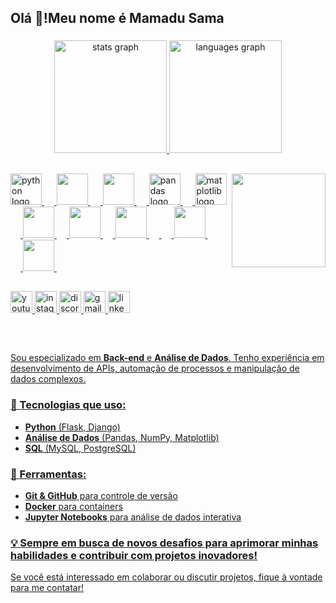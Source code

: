 <h2 align="left">Olá 👋!Meu nome é Mamadu Sama</h2>

###

<div align="center">
  <a href="https://github.com/mamadusama/mamadusama">
  <img src="https://github-readme-stats.vercel.app/api?username=mamadusama&hide_title=false&hide_rank=false&show_icons=true&include_all_commits=true&count_private=true&disable_animations=false&theme=dracula&locale=en&hide_border=false" height="180em" alt="stats graph"  />
  <img src="https://github-readme-stats.vercel.app/api/top-langs?username=mamadusama&locale=en&hide_title=false&layout=compact&card_width=320&langs_count=5&theme=dracula&hide_border=false" height="180em" alt="languages graph"  />
</div>


<img align="right" height="150" src="https://i.imgflip.com/65efzo.gif"  />

##

<div align="left">
  <img src="https://cdn.jsdelivr.net/gh/devicons/devicon/icons/python/python-original.svg" height="50" alt="python logo"  />
  <img width="16" />
 <img src="https://devicon-website.vercel.app/api/django/plain.svg?color=%230042C1"  height="50"></img>
  <img width="16" />
  <img src="https://devicon-website.vercel.app/api/flask/original.svg?color=%23FFFFFF"  height="50"></img>
  <img width="16" />
  <img src="https://cdn.jsdelivr.net/gh/devicons/devicon/icons/pandas/pandas-original.svg" height="50" alt="pandas logo"  />
  <img width="16" />
  <img src="https://cdn.jsdelivr.net/gh/devicons/devicon/icons/matplotlib/matplotlib-original.svg" height="50" alt="matplotlib logo"  />
   <img width="16" />
  <img src="https://devicon-website.vercel.app/api/numpy/original.svg" height="50"></img>
    <img width="16" />
  <img src="https://devicon-website.vercel.app/api/sqlite/original.svg"  height="50"></img>
  <img width="16" />
  <img src="https://devicon-website.vercel.app/api/postgresql/original-wordmark.svg" height="50"></img>
  <img width="16" />
  <img width="16" />
  <img src="https://devicon-website.vercel.app/api/firebase/plain.svg" height="50"></img>
  <img width="16" />
  <img width="16" />
  <img src="https://devicon-website.vercel.app/api/git/original.svg"  height="50"></img>
  <img width="16" />
  
</div>

##

<div align="left">
  <img src="https://img.shields.io/static/v1?message=Youtube&logo=youtube&label=&color=FF0000&logoColor=white&labelColor=&style=for-the-badge" height="35" alt="youtube logo"  />
  <img src="https://img.shields.io/static/v1?message=Instagram&logo=instagram&label=&color=E4405F&logoColor=white&labelColor=&style=for-the-badge" height="35" alt="instagram logo"  />

  <img src="https://img.shields.io/static/v1?message=Discord&logo=discord&label=&color=7289DA&logoColor=white&labelColor=&style=for-the-badge" height="35" alt="discord logo"  />
  <img src="https://img.shields.io/static/v1?message=Gmail&logo=gmail&label=&color=D14836&logoColor=white&labelColor=&style=for-the-badge" height="35" alt="gmail logo"  />
  <img src="https://img.shields.io/static/v1?message=LinkedIn&logo=linkedin&label=&color=0077B5&logoColor=white&labelColor=&style=for-the-badge" height="35" alt="linkedin logo"  />
</div>


##


<br clear="both">




Sou especializado em **Back-end** e **Análise de Dados**. Tenho experiência em desenvolvimento de APIs, automação de processos e manipulação de dados complexos.

### 🚀 Tecnologias que uso:
- **Python** (Flask, Django)
- **Análise de Dados** (Pandas, NumPy, Matplotlib)
- **SQL** (MySQL, PostgreSQL)

### 🔧 Ferramentas:
- **Git & GitHub** para controle de versão
- **Docker** para containers
- **Jupyter Notebooks** para análise de dados interativa

### 💡 Sempre em busca de novos desafios para aprimorar minhas habilidades e contribuir com projetos inovadores!

Se você está interessado em colaborar ou discutir projetos, fique à vontade para me contatar!
   






